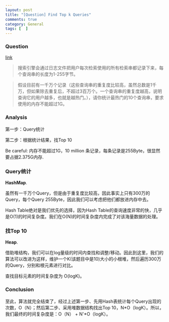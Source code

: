 ```yaml
---
layout: post
title: "[Question] Find Top k Queries"
comments: true
category: General
tags: [  ]
---
```


### Question 

[link](http://blog.csdn.net/v_JULY_v/article/details/6256463)

> 搜索引擎会通过日志文件把用户每次检索使用的所有检索串都记录下来，每个查询串的长度为1-255字节。

> 假设目前有一千万个记录（这些查询串的重复度比较高，虽然总数是1千万，但如果除去重复后，不超过3百万个。一个查询串的重复度越高，说明查询它的用户越多，也就是越热门。），请你统计最热门的10个查询串，要求使用的内存不能超过1G。

### Analysis

第一步：Query统计

第二步：根据统计结果，找Top 10

Be careful: 内存不能超过1G，10 million 条记录，每条记录是255Byte，很显然要占据2.375G内存. 

### Query统计

__HashMap__. 

虽然有一千万个Query，但是由于重复度比较高，因此事实上只有300万的Query，每个Query 255Byte，因此我们可以考虑把他们都放进内存中去。

Hash Table绝对是我们优先的选择，因为Hash Table的查询速度非常的快，几乎是O(1)的时间复杂度。我们在O(N)的时间复杂度内完成了对该海量数据的处理。

### 找Top 10

__Heap__. 

借助堆结构，我们可以在log量级的时间内查找和调整/移动。因此到这里，我们的算法可以改进为这样，维护一个K(该题目中是10)大小的小根堆，然后遍历300万的Query，分别和根元素进行对比。

查找目标元素的时间复杂度为 O(logK)。

### Conclusion

至此，算法就完全结束了，经过上述第一步、先用Hash表统计每个Query出现的次数，O（N）；然后第二步、采用堆数据结构找出Top 10，N*O（logK）。所以，我们最终的时间复杂度是：O（N） + N'*O（logK）。
